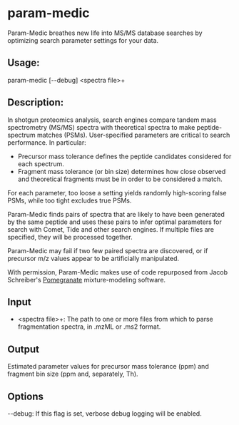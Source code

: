 # param-medic
Param-Medic breathes new life into MS/MS database searches by optimizing search parameter settings for your data.

## Usage:

param-medic [--debug] \<spectra file\>+

## Description:

In shotgun proteomics analysis, search engines compare tandem mass spectrometry (MS/MS) spectra with theoretical spectra to make peptide-spectrum matches (PSMs). User-specified parameters are critical to search performance. In particular:

* Precursor mass tolerance defines the peptide candidates considered for each spectrum. 
* Fragment mass tolerance (or bin size) determines how close observed and theoretical fragments must be in order to be considered a match.

For each parameter, too loose a setting yields randomly high-scoring false PSMs, while too tight excludes true PSMs. 

Param-Medic finds pairs of spectra that are likely to have been generated by the same peptide and uses these pairs to infer optimal parameters for search with Comet, Tide and other search engines. If multiple files are specified, they will be processed together. 

Param-Medic may fail if two few paired spectra are discovered, or if precursor m/z values appear to be artificially manipulated. 

With permission, Param-Medic makes use of code repurposed from Jacob Schreiber's [Pomegranate](https://github.com/jmschrei/pomegranate) mixture-modeling software.

## Input

* \<spectra file\>+: The path to one or more files from which to parse fragmentation spectra, in .mzML or .ms2 format.  

## Output

Estimated parameter values for precursor mass tolerance (ppm) and fragment bin size (ppm and, separately, Th).

## Options

--debug: If this flag is set, verbose debug logging will be enabled.
